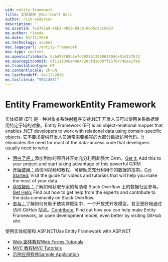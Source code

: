 ```yaml
---
uid: entity-framework
title: 实体框架 |Microsoft Docs
author: rick-anderson
description: ''
ms.assetid: faa761a9-86b3-4859-b9c0-60d5c5bc5e93
ms.author: riande
ms.date: 03/12/2010
ms.technology: aspnet
msc.legacyurl: /entity-framework
msc.type: content
ms.openlocfilehash: bcbd98f88b1e7e292961326061404ce91d157b32
ms.sourcegitcommit: 0f1119340e4464720cfd16d0ff15764746ea1fea
ms.translationtype: HT
ms.contentlocale: zh-CN
ms.lasthandoff: 04/17/2019
ms.locfileid: "59414551"
---
```

# <a name="entity-framework"></a><span data-ttu-id="cd7af-102">Entity Framework</span><span class="sxs-lookup"><span data-stu-id="cd7af-102">Entity Framework</span></span>

<span data-ttu-id="cd7af-103">实体框架 (EF) 是一种对象关系映射程序支持.NET 开发人员可以使用关系数据使用特定于域的对象。</span><span class="sxs-lookup"><span data-stu-id="cd7af-103">Entity Framework (EF) is an object-relational mapper that enables .NET developers to work with relational data using domain-specific objects.</span></span> <span data-ttu-id="cd7af-104">它不要求提供开发人员通常需要编写的大部分数据访问代码。</span><span class="sxs-lookup"><span data-stu-id="cd7af-104">It eliminates the need for most of the data-access code that developers usually need to write.</span></span>


- <span data-ttu-id="cd7af-105">[明白了吧：](https://msdn.com/data/ee712906)添加到你的项目并开始充分利用此强大 O/rm。</span><span class="sxs-lookup"><span data-stu-id="cd7af-105">[Get it:](https://msdn.com/data/ee712906) Add this to your project and start taking advantage of this powerful O/RM.</span></span>
- <span data-ttu-id="cd7af-106">[开始使用：](https://msdn.com/data/ee712907)请访问视频和教程，可帮助您充分利用你的数据的指南。</span><span class="sxs-lookup"><span data-stu-id="cd7af-106">[Get Started:](https://msdn.com/data/ee712907) Visit the guide for videos and tutorials that will help you make the most of your data.</span></span>
- <span data-ttu-id="cd7af-107">[获取帮助：](https://msdn.com/data/hh913619)了解如何获取专家的帮助和 Stack Overflow 上的数据社区参与。</span><span class="sxs-lookup"><span data-stu-id="cd7af-107">[Get Help:](https://msdn.com/data/hh913619) Find out how to get help from the experts and contribute to the data community on Stack Overflow.</span></span>
- <span data-ttu-id="cd7af-108">[参与：](https://github.com/aspnet/EntityFramework6)了解如何有助于使实体框架中，一个开放式开发模型，甚至更好地通过访问 GitHub 站点。</span><span class="sxs-lookup"><span data-stu-id="cd7af-108">[Contribute:](https://github.com/aspnet/EntityFramework6) Find out how you can help make Entity Framework, an open development model, even better by visiting GitHub site.</span></span>


<span data-ttu-id="cd7af-109">使用实体框架和 ASP.NET</span><span class="sxs-lookup"><span data-stu-id="cd7af-109">Use Entity Framework with ASP.NET</span></span>

- [<span data-ttu-id="cd7af-110">Web 窗体教程</span><span class="sxs-lookup"><span data-stu-id="cd7af-110">Web Forms Tutorials</span></span>](web-forms/overview/older-versions-getting-started/getting-started-with-ef/the-entity-framework-and-aspnet-getting-started-part-1.md)
- [<span data-ttu-id="cd7af-111">MVC 教程</span><span class="sxs-lookup"><span data-stu-id="cd7af-111">MVC Tutorials</span></span>](mvc/overview/getting-started/getting-started-with-ef-using-mvc/creating-an-entity-framework-data-model-for-an-asp-net-mvc-application.md)
- [<span data-ttu-id="cd7af-112">示例应用程序</span><span class="sxs-lookup"><span data-stu-id="cd7af-112">Sample Application</span></span>](https://webpifeed.blob.core.windows.net/webpifeed/Partners/ASP.NET%20MVC%20Application%20Using%20Entity%20Framework%20Code%20First.zip)
